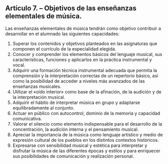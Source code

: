 ## **Artículo 7\. – Objetivos de las enseñanzas elementales de música.**

Las enseñanzas elementales de música tendrán como objetivo contribuir a desarrollar en el alumnado las siguientes capacidades:

1) Superar los contenidos y objetivos planteados en las asignaturas que componen el currículo de la especialidad elegida.  
2) Conocer y comprender los elementos básicos del lenguaje musical, sus características, funciones y aplicarlos en la práctica instrumental y vocal.  
3) Adquirir una formación técnica instrumental adecuada que permita la comprensión y la interpretación correctas de un repertorio básico, así como la posibilidad de acceder a niveles más avanzados de las enseñanzas musicales.  
4) Utilizar el «oído interior» como base de la afinación, de la audición y de la interpretación musical.  
5) Adquirir el hábito de interpretar música en grupo y adaptarse equilibradamente al conjunto.  
6) Actuar en público con autocontrol, dominio de la memoria y capacidad comunicativa.  
7) Valorar el silencio como elemento indispensable para el desarrollo de la concentración, la audición interna y el pensamiento musical.  
8) Apreciar la importancia de la música como lenguaje artístico y medio de expresión cultural de los pueblos en los distintos contextos históricos.  
9) Expresarse con sensibilidad musical y estética para interpretar y disfrutar la música de las diferentes épocas y estilos y para enriquecer sus posibilidades de comunicación y realización personal. 
